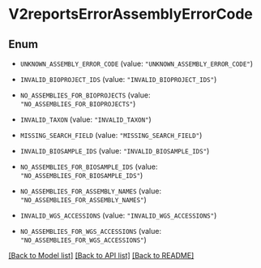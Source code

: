 # V2reportsErrorAssemblyErrorCode

## Enum


* `UNKNOWN_ASSEMBLY_ERROR_CODE` (value: `"UNKNOWN_ASSEMBLY_ERROR_CODE"`)

* `INVALID_BIOPROJECT_IDS` (value: `"INVALID_BIOPROJECT_IDS"`)

* `NO_ASSEMBLIES_FOR_BIOPROJECTS` (value: `"NO_ASSEMBLIES_FOR_BIOPROJECTS"`)

* `INVALID_TAXON` (value: `"INVALID_TAXON"`)

* `MISSING_SEARCH_FIELD` (value: `"MISSING_SEARCH_FIELD"`)

* `INVALID_BIOSAMPLE_IDS` (value: `"INVALID_BIOSAMPLE_IDS"`)

* `NO_ASSEMBLIES_FOR_BIOSAMPLE_IDS` (value: `"NO_ASSEMBLIES_FOR_BIOSAMPLE_IDS"`)

* `NO_ASSEMBLIES_FOR_ASSEMBLY_NAMES` (value: `"NO_ASSEMBLIES_FOR_ASSEMBLY_NAMES"`)

* `INVALID_WGS_ACCESSIONS` (value: `"INVALID_WGS_ACCESSIONS"`)

* `NO_ASSEMBLIES_FOR_WGS_ACCESSIONS` (value: `"NO_ASSEMBLIES_FOR_WGS_ACCESSIONS"`)


[[Back to Model list]](../README.md#documentation-for-models) [[Back to API list]](../README.md#documentation-for-api-endpoints) [[Back to README]](../README.md)


